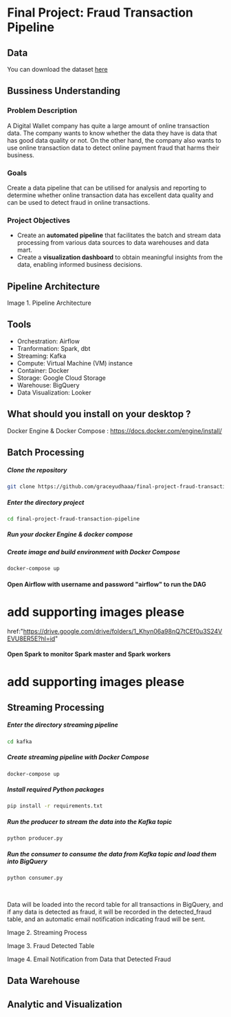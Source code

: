 # Final Project: Fraud Transaction Pipeline

## Data
You can download the dataset [here](https://drive.google.com/file/d/1LmPGE7Vgn1yYszM0s9nwfmwr36RHI3BB/view?usp=drive_link)

## Bussiness Understanding
### Problem Description
A Digital Wallet company has quite a large amount of online transaction data. The company wants to know whether the data they have is data that has good data quality or not. On the other hand, the company also wants to use online transaction data to detect online payment fraud that harms their business.

### Goals
Create a data pipeline that can be utilised for analysis and reporting to determine whether online transaction data has excellent data quality and can be used to detect fraud in online transactions. 

### Project Objectives
- Create an **automated pipeline** that facilitates the batch and stream data processing from various data sources to data warehouses and data mart.
- Create a **visualization dashboard** to obtain meaningful insights from the data, enabling informed business decisions.

## Pipeline Architecture



Image 1. Pipeline Architecture

## Tools
- Orchestration: Airflow
- Tranformation: Spark, dbt 
- Streaming: Kafka
- Compute: Virtual Machine (VM) instance
- Container: Docker
- Storage: Google Cloud Storage
- Warehouse: BigQuery
- Data Visualization: Looker

## What should you install on your desktop ?

Docker Engine & Docker Compose : https://docs.docker.com/engine/install/ 

## Batch Processing

##### Clone the repository
```bash
git clone https://github.com/graceyudhaaa/final-project-fraud-transaction-pipeline.git
```

##### Enter the directory project

```bash
cd final-project-fraud-transaction-pipeline
```

##### Run your docker Engine & docker compose

##### Create image and build environment with Docker Compose
```bash
docker-compose up
```
#### Open Airflow with username and password "airflow" to run the DAG
# add supporting images please 
<a> href:"https://drive.google.com/drive/folders/1_Khyn06a98nQ7tCEf0u3S24VEVU8ER5E?hl=id" </a>

#### Open Spark to monitor Spark master and Spark workers
# add supporting images please 

## Streaming Processing

##### Enter the directory streaming pipeline
```bash
cd kafka
```

##### Create streaming pipeline with Docker Compose
```bash
docker-compose up
```

##### Install required Python packages
```bash
pip install -r requirements.txt
```

##### Run the producer to stream the data into the Kafka topic
```bash
python producer.py
```

##### Run the consumer to consume the data from Kafka topic and load them into BigQuery
```bash
python consumer.py
```
<br>

Data will be loaded into the record table for all transactions in BigQuery, and if any data is detected as fraud, it will be recorded in the detected_fraud table, and an automatic email notification indicating fraud will be sent.

Image 2. Streaming Process <br>

Image 3. Fraud Detected Table <br>

Image 4. Email Notification from Data that Detected Fraud


## Data Warehouse

## Analytic and Visualization



